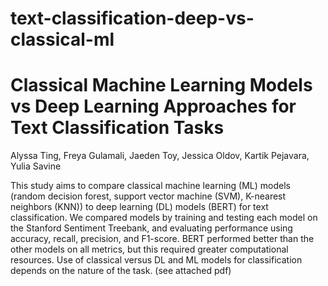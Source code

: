 # text-classification-deep-vs-classical-ml
# Classical Machine Learning Models vs Deep Learning Approaches for Text Classification Tasks
Alyssa Ting, Freya Gulamali, Jaeden Toy, Jessica Oldov, Kartik Pejavara, Yulia Savine

This study aims to compare classical machine learning (ML) models (random decision forest, support vector machine (SVM), K-nearest neighbors (KNN)) to deep learning (DL) models (BERT) for text classification. We compared models by training and testing each model on the Stanford Sentiment Treebank, and evaluating performance using accuracy, recall, precision, and F1-score. BERT performed better than the other models on all metrics, but this required greater computational resources. Use of classical versus DL and ML models for classification depends on the nature of the task. (see attached pdf)

